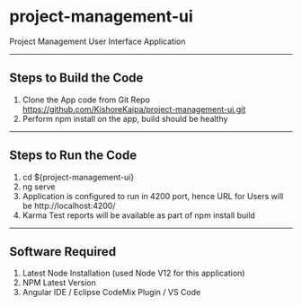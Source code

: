 # project-management-ui
Project Management User Interface Application

----------------------------
Steps to Build the Code
-------------------------
1) Clone the App code from Git Repo https://github.com/KishoreKaipa/project-management-ui.git
2) Perform npm install on the app, build should be healthy

------------------------
Steps to Run the Code 
---------------------
1) cd ${project-management-ui}
2) ng serve
3) Application is configured to run in 4200 port, hence URL for Users will be http://localhost:4200/
4) Karma Test reports will be available as part of npm install build

-------------------
Software Required
-----------------
1) Latest Node Installation (used Node V12 for this application)
2) NPM Latest Version
3) Angular IDE / Eclipse CodeMix Plugin / VS Code